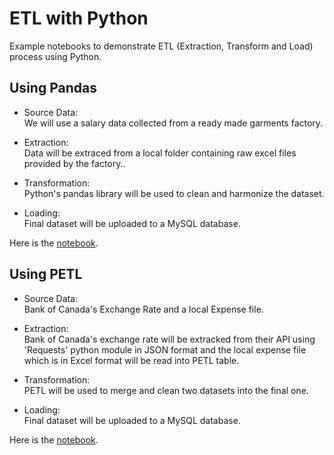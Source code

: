 # ETL with Python
Example notebooks to demonstrate ETL (Extraction, Transform and Load) process using Python.
</br>
## Using Pandas

* Source Data:<br>
We will use a salary data collected from a ready made garments factory.

* Extraction:<br>
Data will be extraced from a local folder containing raw excel files provided by the factory..

* Transformation:<br>
Python's pandas library will be used to clean and harmonize the dataset.

* Loading:<br>
Final dataset will be uploaded to a MySQL database.

Here is the 
[notebook](/ETLwithPython/ETL_using_Pandas.ipynb).


## Using PETL

* Source Data:<br>
Bank of Canada's Exchange Rate and a local Expense file.

* Extraction:<br>
Bank of Canada's exchange rate will be extracked from their API using 'Requests' python module in JSON format and the local expense file which is in Excel format will be read into PETL table.

* Transformation:<br>
PETL will be used to merge and clean two datasets into the final one.

* Loading:<br>
Final dataset will be uploaded to a MySQL database.

Here is the
[notebook](/ETLwithPython/ETL_using_PETL.ipynb).
